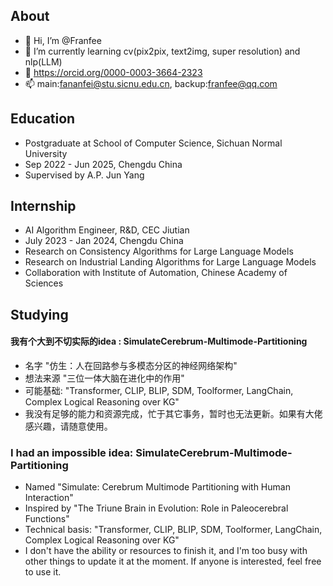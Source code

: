 ## About
- 👋 Hi, I’m @Franfee
- 🌱 I’m currently learning cv(pix2pix, text2img, super resolution) and nlp(LLM)
- 👀 https://orcid.org/0000-0003-3664-2323
- 📫 main:fananfei@stu.sicnu.edu.cn, backup:franfee@qq.com
## Education
- Postgraduate at School of Computer Science, Sichuan Normal University 
- Sep 2022 - Jun 2025, Chengdu China 
- Supervised by A.P. Jun Yang
## Internship
- AI Algorithm Engineer, R&D, CEC Jiutian
- July 2023 - Jan 2024, Chengdu China 
- Research on Consistency Algorithms for Large Language Models
- Research on Industrial Landing Algorithms for Large Language Models
- Collaboration with Institute of Automation, Chinese Academy of Sciences
## Studying
#### 我有个大到不切实际的idea : SimulateCerebrum-Multimode-Partitioning 
- 名字 "仿生：人在回路参与多模态分区的神经网络架构"
- 想法来源 "三位一体大脑在进化中的作用"
- 可能基础: "Transformer, CLIP, BLIP, SDM, Toolformer, LangChain, Complex Logical Reasoning over KG"
- 我没有足够的能力和资源完成，忙于其它事务，暂时也无法更新。如果有大佬感兴趣，请随意使用。
### I had an impossible idea: SimulateCerebrum-Multimode-Partitioning 
- Named "Simulate: Cerebrum Multimode Partitioning with Human Interaction"
- Inspired by "The Triune Brain in Evolution: Role in Paleocerebral Functions"
- Technical basis: "Transformer, CLIP, BLIP, SDM, Toolformer, LangChain, Complex Logical Reasoning over KG"
- I don't have the ability or resources to finish it, and I'm too busy with other things to update it at the moment. If anyone is interested, feel free to use it.
<!---
Franfee/Franfee is a ✨ special ✨ repository because its `README.md` (this file) appears on your GitHub profile.
You can click the Preview link to take a look at your changes.
--->
